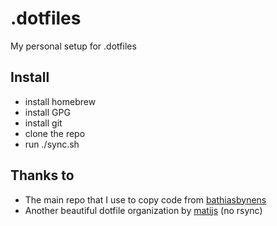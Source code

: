 # .dotfiles

My personal setup for .dotfiles

## Install
- install homebrew
- install GPG
- install git
- clone the repo
- run ./sync.sh


## Thanks to
- The main repo that I use to copy code from [bathiasbynens](https://github.com/mathiasbynens/dotfiles)
- Another beautiful dotfile organization by [matijs](https://github.com/matijs/dotfiles) (no rsync)

